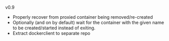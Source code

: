 v0.9
- Properly recover from proxied container being removed/re-created
- Optionally (and on by default) wait for the container with the given name to be created/started instead of exiting.
- Extract dockerclient to separate repo
